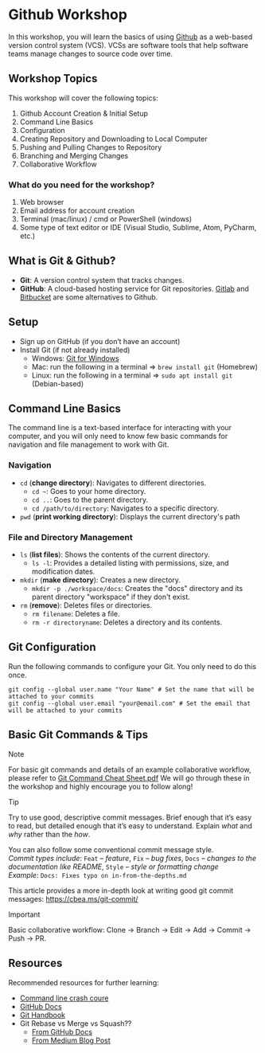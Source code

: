 # Github Workshop

In this workshop, you will learn the basics of using [Github](https://github.com) as a web-based version control system (VCS).
VCSs are software tools that help software teams manage changes to source code over time.

## Workshop Topics
This workshop will cover the following topics:
1. Github Account Creation & Initial Setup
2. Command Line Basics
3. Configuration
4. Creating Repository and Downloading to Local Computer
5. Pushing and Pulling Changes to Repository
6. Branching and Merging Changes
7. Collaborative Workflow

### What do you need for the workshop?
1. Web browser
2. Email address for account creation
3. Terminal (mac/linux) / cmd or PowerShell (windows)
4. Some type of text editor or IDE (Visual Studio, Sublime, Atom, PyCharm, etc.)

## What is Git & Github?
- **Git**: A version control system that tracks changes.
- **GitHub**: A cloud-based hosting service for Git repositories. [Gitlab](https://about.gitlab.com/) and [Bitbucket](https://www.atlassian.com/software/bitbucket) are some alternatives to Github.

## Setup
- Sign up on GitHub (if you don’t have an account)
- Install Git (if not already installed)
  - Windows: [Git for Windows](https://git-scm.com/downloads/win)
  - Mac: run the following in a terminal => `brew install git` (Homebrew)
  - Linux: run the following in a terminal => `sudo apt install git` (Debian-based)
 
## Command Line Basics
The command line is a text-based interface for interacting with your computer, and you will only need to know few basic commands for navigation and file management to work with Git.

### Navigation
- `cd` (**change directory**): Navigates to different directories.
  - `cd ~`: Goes to your home directory.
  - `cd ..`: Goes to the parent directory.
  - `cd /path/to/directory`: Navigates to a specific directory. 
- `pwd` (**print working directory**): Displays the current directory's path

### File and Directory Management
- `ls` (**list files**): Shows the contents of the current directory. 
  - `ls -l`: Provides a detailed listing with permissions, size, and modification dates. 
- `mkdir` (**make directory**): Creates a new directory. 
  - `mkdir -p ./workspace/docs`: Creates the "docs" directory and its parent directory "workspace" if they don't exist. 
- `rm` (**remove**): Deletes files or directories. 
  - `rm filename`: Deletes a file.
  - `rm -r directoryname`: Deletes a directory and its contents.
 
## Git Configuration
Run the following commands to configure your Git. You only need to do this once.

```
git config --global user.name "Your Name" # Set the name that will be attached to your commits
git config --global user.email "your@email.com" # Set the email that will be attached to your commits
```

## Basic Git Commands & Tips

> [!NOTE]  
> For basic git commands and details of an example collaborative workflow, please refer to [Git Command Cheat Sheet.pdf](Git&#32;Command&#32;Cheat&#32;Sheet.pdf)
> We will go through these in the workshop and highly encourage you to follow along!

> [!TIP]
> Try to use good, descriptive commit messages. Brief enough that it’s easy to read, but detailed enough that it’s easy to understand. 
> Explain *what* and *why* rather than the *how*.
> 
> You can also follow some conventional commit message style. \
> *Commit types include*: `Feat` – *feature*, `Fix` – *bug fixes*, `Docs` – *changes to the documentation like README*, `Style` – *style or formatting change* \
> *Example*: `Docs: Fixes typo on in-from-the-depths.md`
> 
> This article provides a more in-depth look at writing good git commit messages: https://cbea.ms/git-commit/

> [!IMPORTANT]  
> Basic collaborative workflow: Clone → Branch → Edit → Add → Commit → Push → PR.

## Resources
Recommended resources for further learning:
- [Command line crash coure](https://developer.mozilla.org/en-US/docs/Learn_web_development/Getting_started/Environment_setup/Command_line)
- [GitHub Docs](https://docs.github.com/en)
- [Git Handbook](https://docs.github.com/en/get-started/using-git/about-git)
- Git Rebase vs Merge vs Squash??
  - [From GitHub Docs](https://docs.github.com/en/pull-requests/collaborating-with-pull-requests/incorporating-changes-from-a-pull-request/about-pull-request-merges)
  - [From Medium Blog Post](https://medium.com/@shikha.ritu17/git-rebase-vs-merge-vs-squash-choosing-the-right-strategy-for-version-control-a9c9bb97040e)
